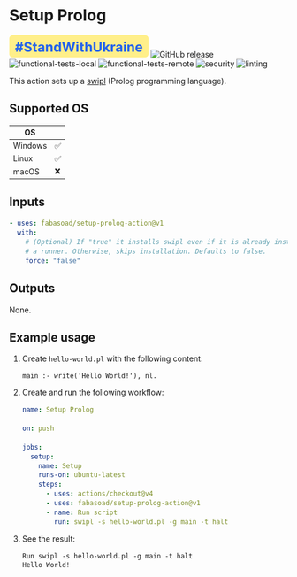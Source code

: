 # Setup Prolog

[![Stand With Ukraine](https://raw.githubusercontent.com/vshymanskyy/StandWithUkraine/main/badges/StandWithUkraine.svg)](https://stand-with-ukraine.pp.ua)
![GitHub release](https://img.shields.io/github/v/release/fabasoad/setup-prolog-action?include_prereleases)
![functional-tests-local](https://github.com/fabasoad/setup-prolog-action/actions/workflows/functional-tests-local.yml/badge.svg)
![functional-tests-remote](https://github.com/fabasoad/setup-prolog-action/actions/workflows/functional-tests-remote.yml/badge.svg)
![security](https://github.com/fabasoad/setup-prolog-action/actions/workflows/security.yml/badge.svg)
![linting](https://github.com/fabasoad/setup-prolog-action/actions/workflows/linting.yml/badge.svg)

This action sets up a [swipl](https://www.swi-prolog.org/) (Prolog programming
language).

## Supported OS

<!-- prettier-ignore-start -->
| OS      |                    |
|---------|--------------------|
| Windows | :white_check_mark: |
| Linux   | :white_check_mark: |
| macOS   | :x:                |
<!-- prettier-ignore-end -->

## Inputs

```yaml
- uses: fabasoad/setup-prolog-action@v1
  with:
    # (Optional) If "true" it installs swipl even if it is already installed on
    # a runner. Otherwise, skips installation. Defaults to false.
    force: "false"
```

## Outputs

None.

## Example usage

1. Create `hello-world.pl` with the following content:

   ```text
   main :- write('Hello World!'), nl.
   ```

2. Create and run the following workflow:

   ```yaml
   name: Setup Prolog

   on: push

   jobs:
     setup:
       name: Setup
       runs-on: ubuntu-latest
       steps:
         - uses: actions/checkout@v4
         - uses: fabasoad/setup-prolog-action@v1
         - name: Run script
           run: swipl -s hello-world.pl -g main -t halt
   ```

3. See the result:

   ```text
   Run swipl -s hello-world.pl -g main -t halt
   Hello World!
   ```

